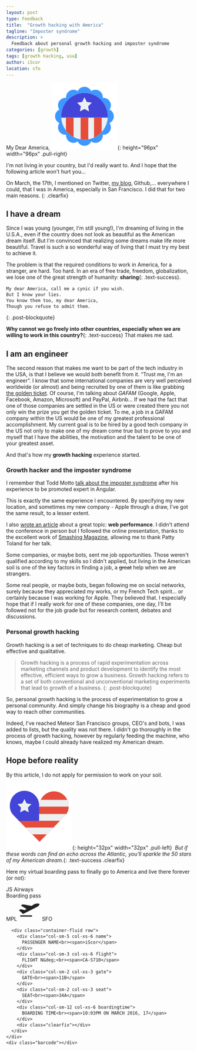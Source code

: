 ```yaml
---
layout: post
type: Feedback
title:  "Growth hacking with America"
tagline: "Imposter syndrome"
description: >
  Feedback about personal growth hacking and imposter syndrome
categories: [growth]
tags: [growth hacking, usa]
author: iScor
location: sfo
---
```

My Dear America,
![American dream](/assets/images/america.svg){: height="96px" width="96px" .pull-right}

I'm not living in your country, but I'd really want to. And I hope that the following article won't hurt you…

On March, the 17th, I mentioned on Twitter, [my blog](http://iscor.me/blog/from-montpellier-to-san-francisco), Github,… everywhere I could, that I was in America, especially in San Francisco. I did that for two main reasons.
{: .clearfix}

## I have a dream

Since I was young (younger, I'm still young!), I'm dreaming of living in the U.S.A., even if the country does not look as beautiful as the American dream itself. But I'm convinced that realizing some dreams make life more beautiful. Travel is such a so wonderful way of living that I must try my best to achieve it.

The problem is that the required conditions to work in America, for a stranger, are hard. Too hard. In an era of free trade, freedom, globalization, we lose one of the great strength of humanity: **sharing**{: .text-success}.

>
    My dear America, call me a cynic if you wish.
    But I know your lies.
    You know them too, my dear America,
    Though you refuse to admit them.
{: .post-blockquote}

**Why cannot we go freely into other countries, especially when we are willing to work in this country?**{: .text-success} That makes me sad.

## I am an engineer

The second reason that makes me want to be part of the tech industry in the USA, is that I believe we would both benefit from it. &ldquo;Trust me, I'm an engineer&rdquo;. I know that some international companies are very well perceived worldwide (or almost) and being recruited by one of them is like grabbing [the golden ticket](https://www.instagram.com/p/BQLyK9ODnTs/). Of course, I'm talking about _GAFAM_ (Google, Apple, Facebook, Amazon, Microsoft) and PayPal, Airbnb… If we had the fact that one of those companies are settled in the US or were created there you not only win the prize you get the golden ticket. To me, a job in a GAFAM company within the US would be one of my greatest professional accomplishment. My  current goal is to be hired by a good tech company in the US not only to make one of my dream come true but to prove to you and myself that I have the abilities, the motivation and the talent to be one of your greatest asset.

And that's how my **growth hacking** experience started.

### Growth hacker and the imposter syndrome

I remember that Todd Motto [talk about the imposter syndrome](https://www.youtube.com/watch?v=oO0b7iplgYY) after his experience to be promoted expert in Angular.

This is exactly the same experience I encountered. By specifying my new location, and sometimes my new company - Apple through a draw, I've got the same result, to a lesser extent.

I also [wrote an article](http://iscor.me/blog/smashing-conf-san-francisco) about a great topic: **web performance**. I didn't attend the conference in person but I followed the online presentation, thanks to the excellent work of [Smashing Magazine](https://www.smashingmagazine.com), allowing me to thank Patty Toland for her talk.

Some companies, or maybe bots, sent me job opportunities. Those weren't qualified according to my skills so I didn't applied, but living in the American soil is one of the key factors in finding a job, a ~~great~~ help when we are strangers.

Some real people, or maybe bots, began following me on social networks, surely because they appreciated my works, or my French Tech spirit… or certainly because I was working for Apple. They believed that. I especially hope that if I really work for one of these companies, one day, I'll be followed not for the job grade but for research content, debates and discussions.

### Personal growth hacking

Growth hacking is a set of techniques to do cheap marketing. Cheap but effective and qualitative.

> Growth hacking is a process of rapid experimentation across marketing channels and product development to identify the most effective, efficient ways to grow a business. Growth hacking refers to a set of both conventional and unconventional marketing experiments that lead to growth of a business.
{: .post-blockquote}

So, personal growth hacking is the process of experimentation to grow a personal community. And simply change his biography is a cheap and good way to reach other communities.

Indeed, I've reached Meteor San Francisco groups, CEO's and bots, I was added to lists, but the quality was not there. I didn't go thoroughly in the process of growth hacking, however by regularly feeding the machine, who knows, maybe I could already have realized my American dream.

## Hope before reality

By this article, I do not apply for permission to work on your soil.

![American dream](/assets/images/heart.svg){: height="32px" width="32px" .pull-left}
_&nbsp;But if these words can find an echo across the Atlantic, you'll sparkle the 50 stars of my American dream._{: .text-success .clearfix}

Here my virtual boarding pass to finally go to America and live there forever (or not):

<div class="boarding-pass">
  <div class="ticket">
    <div class="clearfix container-fluid">
      <div class="col-xs-4 text-xs-left airline">JS Airways</div>
      <div class="col-xs-8 text-xs-right boarding">Boarding pass</div>
    </div>
    <div class="content">
      <div class="flight">
        <span class="jfk">MPL</span>
        <span class="plane"><?xml version="1.0" ?><svg clip-rule="evenodd" fill-rule="evenodd" height="60" width="60" image-rendering="optimizeQuality" shape-rendering="geometricPrecision" text-rendering="geometricPrecision" viewBox="0 0 500 500" xmlns="http://www.w3.org/2000/svg"><g stroke="#222"><line fill="none" stroke-linecap="round" stroke-width="30" x1="300" x2="55" y1="390" y2="390"/><path d="M98 325c-9 10 10 16 25 6l311-156c24-17 35-25 42-50 2-15-46-11-78-7-15 1-34 10-42 16l-56 35 1-1-169-31c-14-3-24-5-37-1-10 5-18 10-27 18l122 72c4 3 5 7 1 9l-44 27-75-15c-10-2-18-4-28 0-8 4-14 9-20 15l74 63z" fill="#222" stroke-linejoin="round" stroke-width="10"/></g></svg></span>
        <span class="sfo">SFO</span>
      </div>

      <div class="container-fluid row">
        <div class="col-sm-5 col-xs-6 name">
          PASSENGER NAME<br><span>iScor</span>
        </div>
        <div class="col-sm-3 col-xs-6 flight">
          FLIGHT N&deg;<br><span>CA-S710</span>
        </div>
        <div class="col-sm-2 col-xs-3 gate">
          GATE<br><span>11B</span>
        </div>
        <div class="col-sm-2 col-xs-3 seat">
          SEAT<br><span>34A</span>
        </div>
        <div class="col-sm-12 col-xs-6 boardingtime">
          BOARDING TIME<br><span>10:03PM ON MARCH 2016, 17</span>
        </div>
        <div class="clearfix"></div>
      </div>
    </div>
    <div class="barcode"></div>
  </div>
</div>
